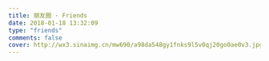 ```yaml
---
title: 朋友圈 · Friends
date: 2018-01-18 13:32:09
type: "friends"
comments: false
cover: http://wx3.sinaimg.cn/mw690/a98da548gy1fnks9l5v0qj20go0ae0v3.jpg
---
```

